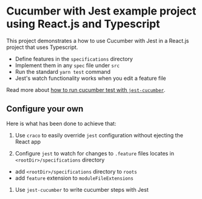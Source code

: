 # Cucumber with Jest example project using React.js and Typescript

This project demonstrates a how to use Cucumber with Jest in a React.js project that uses Typescript. 
- Define features in the `specifications` directory
- Implement them in any `spec` file under `src`
- Run the standard `yarn test` command
- Jest's watch functionality works when you edit a feature file

Read more about [how to run cucumber test with `jest-cucumber`](https://github.com/bencompton/jest-cucumber).

## Configure your own

Here is what has been done to achieve that:

1. Use `craco` to easily override `jest` configuration without ejecting the React app

2. Configure `jest` to watch for changes to `.feature` files locates in `<rootDir>/specifications` directory
- add `<rootDir>/specifications` directory to `roots`
- add `feature` extension to `moduleFileExtensions`

1. Use `jest-cucumber` to write cucumber steps with Jest
